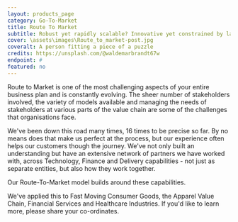 ```yaml
---
layout: products_page
category: Go-To-Market
title: Route To Market
subtitle: Robust yet rapidly scalable? Innovative yet constrained by law? Route to Market is where the rubber hits the road. Give your product the wings it deserves
cover: \assets\images\Route_to_market-post.jpg
coveralt: A person fitting a piece of a puzzle
credits: https://unsplash.com/@waldemarbrandt67w
endpoint: #
featured: no
---
```

Route to Market is one of the most challenging aspects of your entire business plan and is constantly evolving. The sheer number of stakeholders involved, the variety of models available and managing the needs of stakeholders at various parts of the value chain are some of the challenges that organisations face.

We've been down this road many times, 16 times to be precise so far. By no means does that make us perfect at the process, but our experience often helps our customers though the journey. We've not only built an understanding but have an extensive network of partners we have worked with, across Technology, Finance and Delivery capabilities - not just as separate entities, but also how they work together.

Our Route-To-Market model builds around these capabilities.

 We've applied this to Fast Moving Consumer Goods, the Apparel Value Chain, Financial Services and Healthcare Industries. If you'd like to learn more, please share your co-ordinates.
